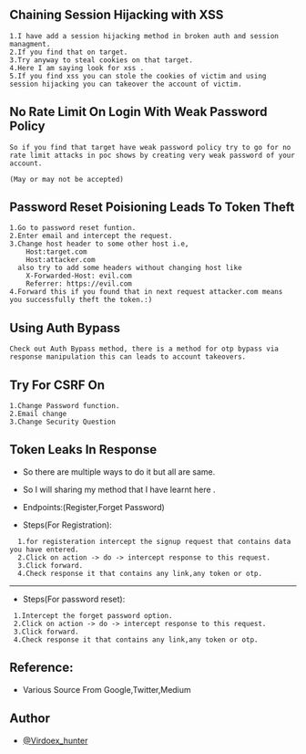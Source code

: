 
## Chaining Session Hijacking with XSS
```
1.I have add a session hijacking method in broken auth and session managment. 
2.If you find that on target.
3.Try anyway to steal cookies on that target.
4.Here I am saying look for xss .
5.If you find xss you can stole the cookies of victim and using session hijacking you can takeover the account of victim.
```
##  No Rate Limit On Login With Weak Password Policy
```
So if you find that target have weak password policy try to go for no rate limit attacks in poc shows by creating very weak password of your account.

(May or may not be accepted)
```
## Password Reset Poisioning Leads To Token Theft
```
1.Go to password reset funtion.
2.Enter email and intercept the request.
3.Change host header to some other host i.e,
    Host:target.com
    Host:attacker.com
  also try to add some headers without changing host like
    X-Forwarded-Host: evil.com
    Referrer: https://evil.com
4.Forward this if you found that in next request attacker.com means you successfully theft the token.:)
```
## Using  Auth Bypass
```
Check out Auth Bypass method, there is a method for otp bypass via response manipulation this can leads to account takeovers.
```
## Try For CSRF On
```
1.Change Password function.
2.Email change
3.Change Security Question
```
## Token Leaks In Response

* So there are multiple ways to do it but all are same.

* So I will sharing my method that I have learnt here .

* Endpoints:(Register,Forget Password)

* Steps(For Registration):
```
  1.for registeration intercept the signup request that contains data you have entered.
  2.Click on action -> do -> intercept response to this request.
  3.Click forward.
  4.Check response it that contains any link,any token or otp.
 ```
 ------------------------
 * Steps(For password reset):
 ``` 
  1.Intercept the forget password option.
  2.Click on action -> do -> intercept response to this request.
  3.Click forward.
  4.Check response it that contains any link,any token or otp.
 ```

## Reference:
* Various Source From Google,Twitter,Medium

## Author
* [@Virdoex_hunter](https://twitter.com/Virdoex_hunter)
